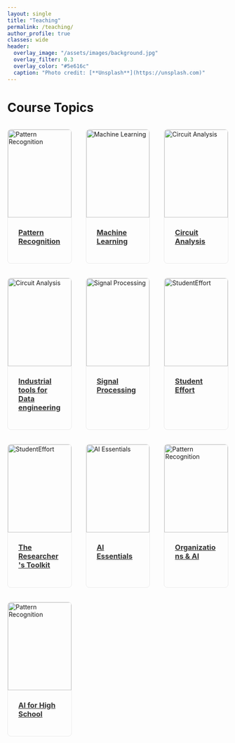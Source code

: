 ```yaml
---
layout: single
title: "Teaching"
permalink: /teaching/
author_profile: true
classes: wide
header:
  overlay_image: "/assets/images/background.jpg"
  overlay_filter: 0.3
  overlay_color: "#5e616c"
  caption: "Photo credit: [**Unsplash**](https://unsplash.com)"
---
```


<div class="container">
  <div class="header">
    <h1>Course Topics</h1>
    <p> </p>
  </div>

  <div class="projects-grid">
    <div class="project-card">
      <a href="https://laboratorypatternrecognition.github.io/PatternRecognition_S/pattern_recognition.html">
        <img src="{{ '/assets/images/PR1.JPG' | relative_url }}" 
             alt="Pattern Recognition" 
             class="project-image">
        <div class="project-content">
          <h3 class="project-title">Pattern Recognition</h3>
        </div>
      </a>
    </div>
    <div class="project-card">
      <a href="https://laboratorypatternrecognition.github.io/MachineLearningS/machine_learning.html">
        <img src="{{ '/assets/images/machinelearning1.JPG' | relative_url }}" 
             alt="Machine Learning" 
             class="project-image">
        <div class="project-content">
          <h3 class="project-title">Machine Learning</h3>
        </div>
      </a>
    </div>
    <div class="project-card">
      <a href="https://laboratorypatternrecognition.github.io/CircuitElectronics/Introduction_CircuitElectronics.html">
        <img src="{{ '/assets/images/startPic.jpg' | relative_url }}" 
             alt="Circuit Analysis" 
             class="project-image">
        <div class="project-content">
          <h3 class="project-title">Circuit Analysis</h3>
        </div>
      </a>
    </div>
    <div class="project-card">
      <a href="/teaching/DataEng">
        <img src="{{ '/assets/images/dataengpic.jpg' | relative_url }}" 
             alt="Circuit Analysis" 
             class="project-image">
        <div class="project-content">
          <h3 class="project-title">Industrial tools for Data engineering</h3>
        </div>
      </a>
    </div>
    <div class="project-card">
      <a href="[/teaching/signal-processing/](https://laboratorypatternrecognition.github.io/SignalSystem/SignalSystemStart.html)">
        <img src="{{ '/assets/images/ECG_1.jpg' | relative_url }}" 
             alt="Signal Processing" 
             class="project-image">
        <div class="project-content">
          <h3 class="project-title">Signal Processing</h3>
        </div>
      </a>
    </div>
    <div class="project-card">
      <a href="/teaching/studenteffort/">
        <img src="{{ '/assets/images/StudentEffort.jpg' | relative_url }}" 
             alt="StudentEffort" 
             class="project-image">
        <div class="project-content">
          <h3 class="project-title">Student Effort</h3>
        </div>
      </a>
    </div>
    <div class="project-card">
      <a href="/teaching/researchertoolkit/">
        <img src="{{ '/assets/images/toolkit.JPG' | relative_url }}" 
             alt="StudentEffort" 
             class="project-image">
        <div class="project-content">
          <h3 class="project-title">The Researcher's Toolkit</h3>
        </div>
      </a>
    </div>
    <div class="project-card">
      <a href="https://laboratorypatternrecognition.github.io/AI-Essentials/Home_Page.html">
        <img src="{{ '/assets/images/DeepDream2.JPG' | relative_url }}" 
             alt="AI Essentials" 
             class="project-image">
        <div class="project-content">
          <h3 class="project-title">AI Essentials</h3>
        </div>
      </a>
    </div>
     <div class="project-card">
      <a href="/teaching/organizations/organ_ai">
        <img src="{{ '/assets/images/organizations.jpg' | relative_url }}" 
             alt="Pattern Recognition" 
             class="project-image">
        <div class="project-content">
          <h3 class="project-title">Organizations & AI</h3>
        </div>
      </a>
    </div>
    <div class="project-card">
      <a href="/teaching/AI_HS/introduction">
        <img src="{{ '/assets/images/organizations.jpg' | relative_url }}" 
             alt="Pattern Recognition" 
             class="project-image">
        <div class="project-content">
          <h3 class="project-title">AI for High School</h3>
        </div>
      </a>
    </div>
  </div> <!-- project grid-->


  <div class="footer">
    
  </div>
</div>

<style>

.projects-grid {
  display: grid;
  grid-template-columns: repeat(3, 1fr);
  gap: 2rem; /* فاصله بین کارت‌ها */
  margin-top: 2rem;
}

.project-card {
  border: 1px solid #eaeaea;
  border-radius: 8px;
  overflow: hidden;
  transition: transform 0.3s ease, box-shadow 0.3s ease;
}

.project-card:hover {
  transform: translateY(-5px);
  box-shadow: 0 10px 20px rgba(0,0,0,0.1);
}

.project-image {
  width: 100%;
  height: 200px;
  object-fit: cover;
}

.project-content {
  padding: 1.5rem;
}

.project-title {
  margin-top: 0;
  color: #333;
}
</style>
